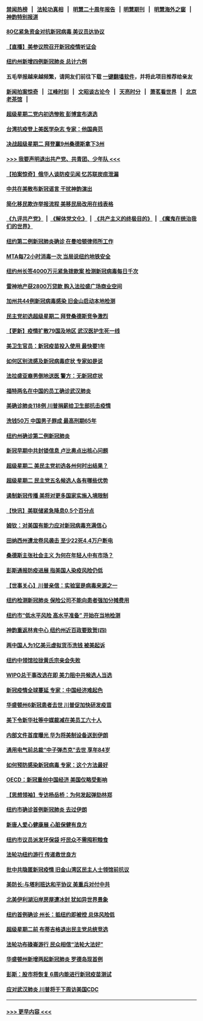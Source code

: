 #### [禁闻热榜](热点新闻.md?=0)  &nbsp;&nbsp;|&nbsp;&nbsp; [法轮功真相](https://github.com/gfw-breaker/truth/blob/master/README.md?=0) &nbsp;&nbsp;|&nbsp;&nbsp; [明慧二十周年报告](https://github.com/gfw-breaker/mh-reports/blob/master/README.md?=0) &nbsp;&nbsp;|&nbsp;&nbsp;[明慧期刊](https://github.com/gfw-breaker/mh-qikan) &nbsp;&nbsp;|&nbsp;&nbsp; [明慧海外之窗](https://github.com/gfw-breaker/mh-news/blob/master/README.md?=0) &nbsp;&nbsp;|&nbsp;&nbsp; [神韵特别报道](https://github.com/gfw-breaker/mh-news/blob/master/shenyun.md?=0)
#### [80亿紧急资金对抗新冠病毒 美议员达协议](../pages/nsc412/n11915176.md?t=03050502) 
#### [【直播】美参议院召开新冠疫情听证会](../pages/nsc412/n11913042.md?t=03050502) 
#### [纽约州新增四例新冠肺炎  总计六例](../pages/nsc412/n11914858.md?t=03050502) 
#### 五毛举报越来越频繁，请网友们前往下载 [一键翻墙软件](https://github.com/gfw-breaker/ssr-accounts)，并将此项目推荐给亲友
#### [新闻拍案惊奇](https://github.com/gfw-breaker/banned-news/blob/master/pages/link4.md) &nbsp;&nbsp;|&nbsp;&nbsp; [江峰时刻](https://github.com/gfw-breaker/banned-news/blob/master/pages/link4.md) &nbsp;&nbsp;|&nbsp;&nbsp; [文昭谈古论今](https://github.com/gfw-breaker/banned-news/blob/master/pages/link4.md) &nbsp;&nbsp;|&nbsp;&nbsp; [天亮时分](https://github.com/gfw-breaker/banned-news/blob/master/pages/link4.md) &nbsp;&nbsp;|&nbsp;&nbsp; [萧茗看世界](https://github.com/gfw-breaker/banned-news/blob/master/pages/link4.md) &nbsp;&nbsp;|&nbsp;&nbsp; [北京老茶馆](https://github.com/gfw-breaker/banned-news/blob/master/pages/link4.md) &nbsp;&nbsp;|&nbsp;&nbsp; 
#### [超级星期二党内初选惨败 彭博宣布退选](../pages/nsc412/n11914953.md?t=03050502) 
#### [台湾抗疫登上美医学杂志 专家：他国典范](../pages/nsc412/n11913421.md?t=03050502) 
#### [决战超级星期二 拜登赢9州桑德斯拿下3州](../pages/nsc412/n11913752.md?t=03050502) 
#### [>>> 我要声明退出共产党、共青团、少年队 <<<](https://github.com/begood0513/goodnews/blob/master/quit/letter.md) 
#### [【拍案惊奇】俄华人谈防疫见闻 忆苏联炭疽泄漏](../pages/nsc412/n11913399.md?t=03050502) 
#### [中共在美散布新冠谣言 干扰神韵演出](../pages/nsc412/n11910744.md?t=03050502) 
#### [简化移民欺诈举报流程 美移民局改用在线表格](../pages/nsc412/n11913020.md?t=03050502) 
#### [《九评共产党》](https://github.com/begood0513/9ping.md/blob/master/README.md) &nbsp;|&nbsp; [《解体党文化》](../../../../jtdwh.md/blob/master/README.md)  &nbsp;|&nbsp; [《共产主义的终极目的》](../../../../gczydzjmd.md/blob/master/README.md) &nbsp;|&nbsp; [《魔鬼在统治我们的世界》](../../../../mgztzwmdsj.md/blob/master/README.md) 
#### [纽约第二例新冠肺炎确诊  在曼哈顿律师所工作](../pages/nsc412/n11913637.md?t=03050502) 
#### [MTA每72小时消毒一次  当局说纽约地铁安全](../pages/nsc412/n11913629.md?t=03050502) 
#### [纽约州长签4000万元紧急拨款案  检测新冠病毒每日千次](../pages/nsc412/n11913619.md?t=03050502) 
#### [雷神地产获2800万贷款 购入法拉盛广场商业空间](../pages/nsc412/n11913644.md?t=03050502) 
#### [加州共44例新冠病毒感染  旧金山启动本地检测](../pages/nsc412/n11913690.md?t=03050502) 
#### [民主党初选超级星期二 拜登桑德斯竞争激烈](../pages/nsc412/n11913365.md?t=03050502) 
#### [【更新】疫情扩散79国及地区 武汉医护生死一线](../pages/nsc412/n11890652.md?t=03050502) 
#### [美卫生官员：新冠疫苗投入使用 最快要1年](../pages/nsc412/n11913102.md?t=03050502) 
#### [如何区别流感及新冠病毒症状 专家如是说](../pages/nsc412/n11913170.md?t=03050502) 
#### [法拉盛亚裔男倒地送医 警方：无新冠症状](../pages/nsc412/n11913197.md?t=03050502) 
#### [福特两名在中国的员工确诊武汉肺炎](../pages/nsc412/n11913100.md?t=03050502) 
#### [美确诊肺炎118例 川普捐薪给卫生部抗击疫情](../pages/nsc412/n11913080.md?t=03050502) 
#### [洗钱50万 中国男子罪成 最高刑期65年](../pages/nsc412/n11912754.md?t=03050502) 
#### [纽约州确诊第二例新冠肺炎](../pages/nsc412/n11912735.md?t=03050502) 
#### [新冠早期中共封锁信息 卢比奥点出核心问题](../pages/nsc412/n11912630.md?t=03050502) 
#### [超级星期二 美民主党初选各州何时出结果？](../pages/nsc412/n11912565.md?t=03050502) 
#### [超级星期二 民主党五名候选人各有哪些优势](../pages/nsc412/n11912510.md?t=03050502) 
#### [遏制新冠传播 美将对更多国家实施入境限制](../pages/nsc412/n11912521.md?t=03050502) 
#### [【快讯】美联储紧急降息0.5个百分点](../pages/nsc412/n11912406.md?t=03050502) 
#### [姆钦：对美国有能力应对新冠病毒充满信心](../pages/nsc412/n11912446.md?t=03050502) 
#### [田纳西州遭龙卷风袭击 至少22死4.4万户断电](../pages/nsc412/n11912066.md?t=03050502) 
#### [桑德斯主张社会主义 为何在年轻人中有市场？](../pages/nsc412/n11911086.md?t=03050502) 
#### [彭斯通报防疫进展 指美国人染疫风险仍低](../pages/nsc412/n11910872.md?t=03050502) 
#### [【世事关心】川普亲信：实验室是病毒来源之一](../pages/nsc412/n11910876.md?t=03050502) 
#### [纽约检测新冠肺炎  保险公司不能向患者强加分摊费用](../pages/nsc412/n11911167.md?t=03050502) 
#### [纽约市“低水平风险 高水平准备” 开始在当地检测](../pages/nsc412/n11911154.md?t=03050502) 
#### [神韵重返林肯中心 纽约州近百政要致贺(四)](../pages/nsc412/n11908757.md?t=03050502) 
#### [两中国人为1亿美元虚拟货币洗钱 被美起诉](../pages/nsc412/n11910880.md?t=03050502) 
#### [纽约中领馆拉拢黄氏宗亲会失败](../pages/nsc412/n11910480.md?t=03050502) 
#### [WIPO总干事改选在即 美力阻中共候选人当选](../pages/nsc412/n11910464.md?t=03050502) 
#### [新冠疫情全球蔓延 专家：中国经济难起色](../pages/nsc412/n11910439.md?t=03050502) 
#### [华盛顿州6新冠患者去世 川普促加快研发疫苗](../pages/nsc412/n11910399.md?t=03050502) 
#### [美下令新华社等中媒裁减在美员工六十人](../pages/nsc412/n11910256.md?t=03050502) 
#### [内部文件首度曝光 华为将美制设备送到伊朗](../pages/nsc412/n11910211.md?t=03050502) 
#### [通用电气前总裁“中子弹杰克”去世 享年84岁](../pages/nsc412/n11910095.md?t=03050502) 
#### [如何预防感染新冠病毒 专家：这个方法最好](../pages/nsc412/n11909928.md?t=03050502) 
#### [OECD：新冠重创中国经济 美国仅略受影响](../pages/nsc412/n11910023.md?t=03050502) 
#### [【思想领袖】专访杨岳桥：为何发起弹劾林郑](../pages/nsc412/n11810919.md?t=03050502) 
#### [纽约市确诊首例新冠肺炎  去过伊朗](../pages/nsc412/n11908737.md?t=03050502) 
#### [新唐人爱心健康展  心脏保健有良方](../pages/nsc412/n11908619.md?t=03050502) 
#### [纽约市议员派发环保袋  吁民众不需囤积粮食](../pages/nsc412/n11908742.md?t=03050502) 
#### [法轮功纽约游行 传递救世良方](../pages/nsc412/n11907831.md?t=03050502) 
#### [批中共隐匿新冠疫情  旧金山湾区民主人士领馆前抗议](../pages/nsc412/n11908761.md?t=03050502) 
#### [美防长:与塔利班达和平协议 美重兵对付中共](../pages/nsc412/n11908366.md?t=03050502) 
#### [北美伊利湖沿岸房屋遭冰封 犹如异世界景象](../pages/nsc412/n11908465.md?t=03050502) 
#### [纽约首例确诊 州长：抵纽约即被控 总体风险低](../pages/nsc412/n11908143.md?t=03050502) 
#### [超级星期二前 布蒂吉格退出民主党总统竞选](../pages/nsc412/n11908156.md?t=03050502) 
#### [法轮功布碌崙游行 民众相信“法轮大法好”](../pages/nsc412/n11907645.md?t=03050502) 
#### [华盛顿州新增两起新冠肺炎 罗德岛现首例](../pages/nsc412/n11907757.md?t=03050502) 
#### [彭斯：股市将恢复 6周内能进行新冠疫苗测试](../pages/nsc412/n11907550.md?t=03050502) 
#### [应对武汉肺炎 川普将于下周访美国CDC](../pages/nsc412/n11907493.md?t=03050502) 

----
#### [ >>> 更早内容 <<< ](../indexes/nsc412-earlier.md)
